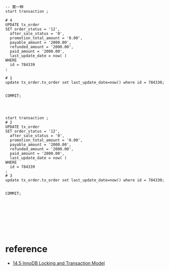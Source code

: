 



```


-- 第一种
start transaction ;

# 4
UPDATE tx_order
SET order_status = '12',
  after_sale_status = '0',
  promotion_total_amount = '0.00',
  payable_amount = '2000.00',
  refunded_amount = '2000.00',
  paid_amount = '2000.00',
  last_update_date = now( )
WHERE
  id = 784339
;

# 1
update tx_order.tx_order set last_update_date=now() where id = 784330;


COMMIT;




start transaction ;
# 2
UPDATE tx_order
SET order_status = '12',
  after_sale_status = '0',
  promotion_total_amount = '0.00',
  payable_amount = '2000.00',
  refunded_amount = '2000.00',
  paid_amount = '2000.00',
  last_update_date = now( )
WHERE
  id = 784339
;
# 3
update tx_order.tx_order set last_update_date=now() where id = 784330;


COMMIT;









```

# reference
* [14.5 InnoDB Locking and Transaction Model](https://dev.mysql.com/doc/refman/5.7/en/innodb-locking-transaction-model.html)